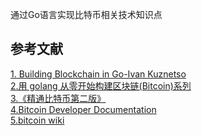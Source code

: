 通过Go语言实现比特币相关技术知识点  

参考文献
---
[1. Building Blockchain in Go-Ivan Kuznetso](https://jeiwan.net/)  
[2.用 golang 从零开始构建区块链(Bitcoin)系列](https://liuchengxu.gitbooks.io/blockchain-tutorial/content/)  
[3.《精通比特币第二版》](https://book.8btc.com/books/6/masterbitcoin2cn/_book/trans-preface.html)  
[4.Bitcoin Developer Documentation](https://developer.bitcoin.org/)  
[5.bitcoin wiki](https://en.bitcoin.it/wiki/Main_Page)  
